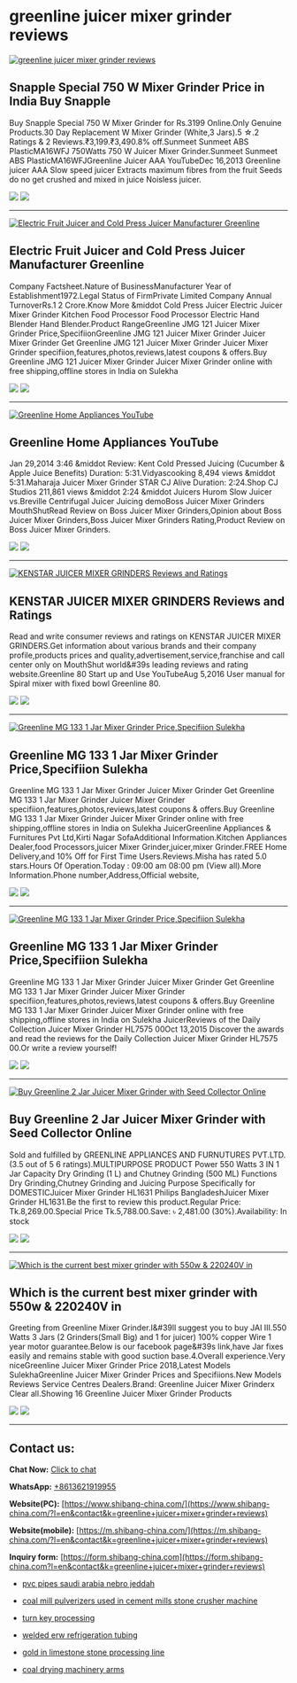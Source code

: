# greenline juicer mixer grinder reviews

<a href="https://swt.shibang-china.com/?l=en&img&k=greenline+juicer+mixer+grinder+reviews" target="_blank">![greenline juicer mixer grinder reviews](http://static.shibang-china.com/all-800x300/1420.jpg)</a>

## Snapple Special 750 W Mixer Grinder Price in India Buy Snapple
Buy Snapple Special 750 W Mixer Grinder for Rs.3199 Online.Only Genuine Products.30 Day Replacement W Mixer Grinder (White,3 Jars).5 ☆.2 Ratings & 2 Reviews.₹3,199.₹3,490.8% off.Sunmeet Sunmeet ABS PlasticMA16WFJ 750Watts 750 W Juicer Mixer Grinder.Sunmeet Sunmeet ABS PlasticMA16WFJGreenline Juicer AAA YouTubeDec 16,2013 Greenline juicer AAA Slow speed juicer Extracts maximum fibres from the fruit Seeds do no get crushed and mixed in juice Noisless juicer.


<a href="https://whatsapp.shibangsoft.com/WhatsApp.php" target="_blank" title="WhatsApp">![](http://static.shibang-china.com/icon/whatsapp.png)</a> <a href="https://swt.shibang-china.com/?l=en&icon&k=greenline+juicer+mixer+grinder+reviews" target="_blank">![](http://static.shibang-china.com/icon/chat-en.png)</a>

---

<a href="https://swt.shibang-china.com/?l=en&img&k=greenline+juicer+mixer+grinder+reviews" target="_blank">![Electric Fruit Juicer and Cold Press Juicer Manufacturer Greenline](http://static.shibang-china.com/all-800x300/994.jpg)</a>

## Electric Fruit Juicer and Cold Press Juicer Manufacturer Greenline
Company Factsheet.Nature of BusinessManufacturer Year of Establishment1972.Legal Status of FirmPrivate Limited Company Annual TurnoverRs.1 2 Crore.Know More &middot Cold Press Juicer Electric Juicer Mixer Grinder Kitchen Food Processor Food Processor Electric Hand Blender Hand Blender.Product RangeGreenline JMG 121 Juicer Mixer Grinder Price,SpecifiionGreenline JMG 121 Juicer Mixer Grinder Juicer Mixer Grinder Get Greenline JMG 121 Juicer Mixer Grinder Juicer Mixer Grinder specifiion,features,photos,reviews,latest coupons & offers.Buy Greenline JMG 121 Juicer Mixer Grinder Juicer Mixer Grinder online with free shipping,offline stores in India on Sulekha


<a href="https://whatsapp.shibangsoft.com/WhatsApp.php" target="_blank" title="WhatsApp">![](http://static.shibang-china.com/icon/whatsapp.png)</a> <a href="https://swt.shibang-china.com/?l=en&icon&k=greenline+juicer+mixer+grinder+reviews" target="_blank">![](http://static.shibang-china.com/icon/chat-en.png)</a>

---

<a href="https://swt.shibang-china.com/?l=en&img&k=greenline+juicer+mixer+grinder+reviews" target="_blank">![Greenline Home Appliances YouTube](http://static.shibang-china.com/all-800x300/1389.jpg)</a>

## Greenline Home Appliances YouTube
Jan 29,2014 3:46 &middot Review: Kent Cold Pressed Juicing (Cucumber & Apple Juice Benefits) Duration: 5:31.Vidyascooking 8,494 views &middot 5:31.Maharaja Juicer Mixer Grinder STAR CJ Alive Duration: 2:24.Shop CJ Studios 211,861 views &middot 2:24 &middot Juicers Hurom Slow Juicer vs.Breville Centrifugal Juicer Juicing demoBoss Juicer Mixer Grinders MouthShutRead Review on Boss Juicer Mixer Grinders,Opinion about Boss Juicer Mixer Grinders,Boss Juicer Mixer Grinders Rating,Product Review on Boss Juicer Mixer Grinders.


<a href="https://whatsapp.shibangsoft.com/WhatsApp.php" target="_blank" title="WhatsApp">![](http://static.shibang-china.com/icon/whatsapp.png)</a> <a href="https://swt.shibang-china.com/?l=en&icon&k=greenline+juicer+mixer+grinder+reviews" target="_blank">![](http://static.shibang-china.com/icon/chat-en.png)</a>

---

<a href="https://swt.shibang-china.com/?l=en&img&k=greenline+juicer+mixer+grinder+reviews" target="_blank">![KENSTAR JUICER MIXER GRINDERS Reviews and Ratings](http://static.shibang-china.com/all-800x300/404.jpg)</a>

## KENSTAR JUICER MIXER GRINDERS Reviews and Ratings
Read and write consumer reviews and ratings on KENSTAR JUICER MIXER GRINDERS.Get information about various brands and their company profile,products prices and quality,advertisement,service,franchise and call center only on MouthShut world&#39s leading reviews and rating website.Greenline 80 Start up and Use YouTubeAug 5,2016 User manual for Spiral mixer with fixed bowl Greenline 80.


<a href="https://whatsapp.shibangsoft.com/WhatsApp.php" target="_blank" title="WhatsApp">![](http://static.shibang-china.com/icon/whatsapp.png)</a> <a href="https://swt.shibang-china.com/?l=en&icon&k=greenline+juicer+mixer+grinder+reviews" target="_blank">![](http://static.shibang-china.com/icon/chat-en.png)</a>

---

<a href="https://swt.shibang-china.com/?l=en&img&k=greenline+juicer+mixer+grinder+reviews" target="_blank">![Greenline MG 133 1 Jar Mixer Grinder Price,Specifiion Sulekha](http://static.shibang-china.com/all-800x300/348.jpg)</a>

## Greenline MG 133 1 Jar Mixer Grinder Price,Specifiion Sulekha
Greenline MG 133 1 Jar Mixer Grinder Juicer Mixer Grinder Get Greenline MG 133 1 Jar Mixer Grinder Juicer Mixer Grinder specifiion,features,photos,reviews,latest coupons & offers.Buy Greenline MG 133 1 Jar Mixer Grinder Juicer Mixer Grinder online with free shipping,offline stores in India on Sulekha JuicerGreenline Appliances & Furnitures Pvt Ltd,Kirti Nagar SofaAdditional Information.Kitchen Appliances Dealer,food Processors,juicer Mixer Grinder,juicer,mixer Grinder.FREE Home Delivery,and 10% Off for First Time Users.Reviews.Misha has rated 5.0 stars.Hours Of Operation.Today : 09:00 am 08:00 pm (View all).More Information.Phone number,Address,Official website,


<a href="https://whatsapp.shibangsoft.com/WhatsApp.php" target="_blank" title="WhatsApp">![](http://static.shibang-china.com/icon/whatsapp.png)</a> <a href="https://swt.shibang-china.com/?l=en&icon&k=greenline+juicer+mixer+grinder+reviews" target="_blank">![](http://static.shibang-china.com/icon/chat-en.png)</a>

---

<a href="https://swt.shibang-china.com/?l=en&img&k=greenline+juicer+mixer+grinder+reviews" target="_blank">![Greenline MG 133 1 Jar Mixer Grinder Price,Specifiion Sulekha](http://static.shibang-china.com/all-800x300/734.jpg)</a>

## Greenline MG 133 1 Jar Mixer Grinder Price,Specifiion Sulekha
Greenline MG 133 1 Jar Mixer Grinder Juicer Mixer Grinder Get Greenline MG 133 1 Jar Mixer Grinder Juicer Mixer Grinder specifiion,features,photos,reviews,latest coupons & offers.Buy Greenline MG 133 1 Jar Mixer Grinder Juicer Mixer Grinder online with free shipping,offline stores in India on Sulekha JuicerReviews of the Daily Collection Juicer Mixer Grinder HL7575 00Oct 13,2015 Discover the awards and read the reviews for the Daily Collection Juicer Mixer Grinder HL7575 00.Or write a review yourself!


<a href="https://whatsapp.shibangsoft.com/WhatsApp.php" target="_blank" title="WhatsApp">![](http://static.shibang-china.com/icon/whatsapp.png)</a> <a href="https://swt.shibang-china.com/?l=en&icon&k=greenline+juicer+mixer+grinder+reviews" target="_blank">![](http://static.shibang-china.com/icon/chat-en.png)</a>

---

<a href="https://swt.shibang-china.com/?l=en&img&k=greenline+juicer+mixer+grinder+reviews" target="_blank">![Buy Greenline 2 Jar Juicer Mixer Grinder with Seed Collector Online](http://static.shibang-china.com/all-800x300/1018.jpg)</a>

## Buy Greenline 2 Jar Juicer Mixer Grinder with Seed Collector Online
Sold and fulfilled by GREENLINE APPLIANCES AND FURNUTURES PVT.LTD.(3.5 out of 5 6 ratings).MULTIPURPOSE PRODUCT Power 550 Watts 3 IN 1 Jar Capacity Dry Grinding (1 L) and Chutney Grinding (500 ML) Functions Dry Grinding,Chutney Grinding and Juicing Purpose Specifically for DOMESTICJuicer Mixer Grinder HL1631 Philips BangladeshJuicer Mixer Grinder HL1631.Be the first to review this product.Regular Price: Tk.8,269.00.Special Price Tk.5,788.00.Save: ৳ 2,481.00 (30%).Availability: In stock


<a href="https://whatsapp.shibangsoft.com/WhatsApp.php" target="_blank" title="WhatsApp">![](http://static.shibang-china.com/icon/whatsapp.png)</a> <a href="https://swt.shibang-china.com/?l=en&icon&k=greenline+juicer+mixer+grinder+reviews" target="_blank">![](http://static.shibang-china.com/icon/chat-en.png)</a>

---

<a href="https://swt.shibang-china.com/?l=en&img&k=greenline+juicer+mixer+grinder+reviews" target="_blank">![Which is the current best mixer grinder with 550w & 220240V in](http://static.shibang-china.com/all-800x300/1290.jpg)</a>

## Which is the current best mixer grinder with 550w & 220240V in
Greeting from Greenline Mixer Grinder.I&#39ll suggest you to buy JAI III.550 Watts 3 Jars (2 Grinders(Small Big) and 1 for juicer) 100% copper Wire 1 year motor guarantee.Below is our facebook page&#39s link,have Jar fixes easily and remains stable with good suction base.4.Overall experience.Very niceGreenline Juicer Mixer Grinder Price 2018,Latest Models SulekhaGreenline Juicer Mixer Grinder Prices and Specifiions.New Models Reviews Service Centres Dealers.Brand: Greenline Juicer Mixer Grinderx Clear all.Showing 16 Greenline Juicer Mixer Grinder Products


<a href="https://whatsapp.shibangsoft.com/WhatsApp.php" target="_blank" title="WhatsApp">![](http://static.shibang-china.com/icon/whatsapp.png)</a> <a href="https://swt.shibang-china.com/?l=en&icon&k=greenline+juicer+mixer+grinder+reviews" target="_blank">![](http://static.shibang-china.com/icon/chat-en.png)</a>

---
## Contact us:

**Chat Now:** [Click to chat](https://swt.shibang-china.com?l=en&contact&k=greenline+juicer+mixer+grinder+reviews)

**WhatsApp:**  [+8613621919955](https://whatsapp.shibangsoft.com/WhatsApp.php)

**Website(PC):** [https://www.shibang-china.com/](https://www.shibang-china.com/?l=en&contact&k=greenline+juicer+mixer+grinder+reviews)

**Website(mobile):** [https://m.shibang-china.com/](https://m.shibang-china.com/?l=en&contact&k=greenline+juicer+mixer+grinder+reviews)

**Inquiry form:** [https://form.shibang-china.com](https://form.shibang-china.com?l=en&contact&k=greenline+juicer+mixer+grinder+reviews)

* [pvc pipes saudi arabia nebro jeddah](../118/pvc%20pipes%20saudi%20arabia%20nebro%20jeddah.md)

* [coal mill pulverizers used in cement mills stone crusher machine](../117/coal%20mill%20pulverizers%20used%20in%20cement%20mills%20stone%20crusher%20machine.md)

* [turn key processing](../114/turn%20key%20processing.md)

* [welded erw refrigeration tubing](../118/welded%20erw%20refrigeration%20tubing.md)

* [gold in limestone stone processing line](../123/gold%20in%20limestone%20stone%20processing%20line.md)

* [coal drying machinery arms](../125/coal%20drying%20machinery%20arms.md)